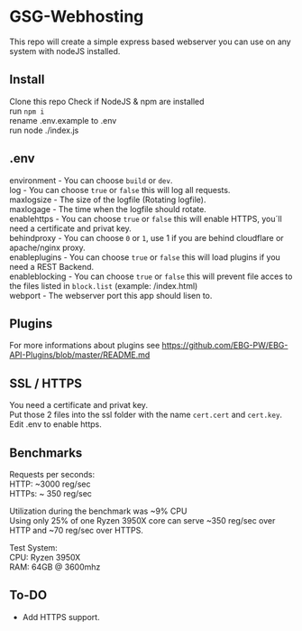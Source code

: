 # GSG-Webhosting
This repo will create a simple express based webserver you can use on any system with nodeJS installed.  

## Install
Clone this repo
Check if NodeJS & npm are installed    
run `npm i`  
rename .env.example to .env  
run node ./index.js  

## .env
environment - You can choose `build` or `dev`.  
log - You can choose `true` or `false` this will log all requests.  
maxlogsize - The size of the logfile (Rotating logfile).  
maxlogage - The time when the logfile should rotate.  
enablehttps - You can choose `true` or `false` this will enable HTTPS, you´ll need a certificate and privat key.  
behindproxy - You can choose `0` or `1`, use 1 if you are behind cloudflare or apache/nginx proxy.  
enableplugins - You can choose `true` or `false` this will load plugins if you need a REST Backend.  
enableblocking - You can choose `true` or `false` this will prevent file acces to the files listed in `block.list` (example: /index.html)  
webport - The webserver port this app should lisen to.  

## Plugins
For more informations about plugins see https://github.com/EBG-PW/EBG-API-Plugins/blob/master/README.md  

## SSL / HTTPS
You need a certificate and privat key.  
Put those 2 files into the ssl folder with the name `cert.cert` and `cert.key`.  
Edit .env to enable https.  

## Benchmarks
Requests per seconds:  
HTTP: ~3000 reg/sec  
HTTPs: ~ 350 reg/sec  
  
Utilization during the benchmark was ~9% CPU  
Using only 25% of one Ryzen 3950X core can serve ~350 reg/sec over HTTP and ~70 reg/sec over HTTPS.  
  
Test System:  
CPU: Ryzen 3950X  
RAM: 64GB @ 3600mhz

## To-DO
- Add HTTPS support.  
